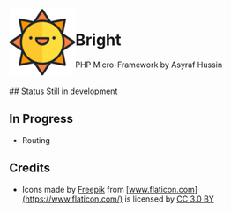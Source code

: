 <img src="logo.svg" width="120" align="left" />

# Bright
PHP Micro-Framework by Asyraf Hussin

<br>
## Status
Still in development

## In Progress
* Routing

## Credits
* Icons made by [Freepik](http://www.freepik.com) from [www.flaticon.com](https://www.flaticon.com/) is licensed by [CC 3.0 BY](http://creativecommons.org/licenses/by/3.0/)